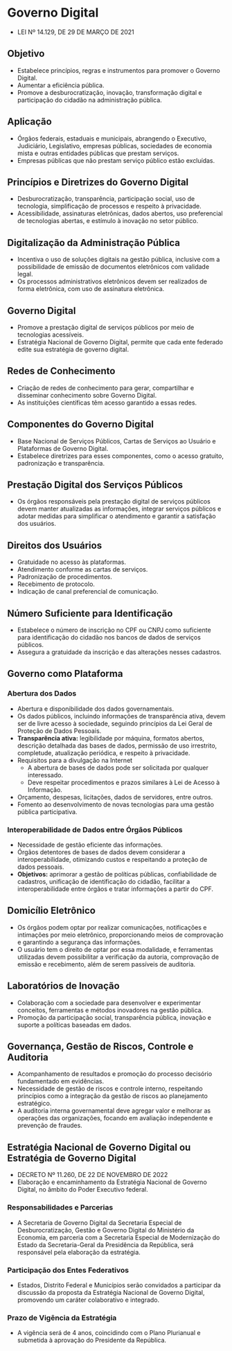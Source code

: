 # Governo Digital

- LEI Nº 14.129, DE 29 DE MARÇO DE 2021

## Objetivo

- Estabelece princípios, regras e instrumentos para promover o Governo Digital.
- Aumentar a eficiência pública.
- Promove a desburocratização, inovação, transformação digital e participação do cidadão na administração pública.

## Aplicação

- Órgãos federais, estaduais e municipais, abrangendo o Executivo, Judiciário, Legislativo, empresas públicas, sociedades de economia mista e outras entidades públicas que prestam serviços.
- Empresas públicas que não prestam serviço público estão excluídas.

## Princípios e Diretrizes do Governo Digital

- Desburocratização, transparência, participação social, uso de tecnologia, simplificação de processos e respeito à privacidade.
- Acessibilidade, assinaturas eletrônicas, dados abertos, uso preferencial de tecnologias abertas, e estímulo à inovação no setor público.

## Digitalização da Administração Pública

- Incentiva o uso de soluções digitais na gestão pública, inclusive com a possibilidade de emissão de documentos eletrônicos com validade legal.
- Os processos administrativos eletrônicos devem ser realizados de forma eletrônica, com uso de assinatura eletrônica.

## Governo Digital

- Promove a prestação digital de serviços públicos por meio de tecnologias acessíveis.
- Estratégia Nacional de Governo Digital, permite que cada ente federado edite sua estratégia de governo digital.

## Redes de Conhecimento

- Criação de redes de conhecimento para gerar, compartilhar e disseminar conhecimento sobre Governo Digital.
- As instituições científicas têm acesso garantido a essas redes.

## Componentes do Governo Digital

- Base Nacional de Serviços Públicos, Cartas de Serviços ao Usuário e Plataformas de Governo Digital.
- Estabelece diretrizes para esses componentes, como o acesso gratuito, padronização e transparência.

## Prestação Digital dos Serviços Públicos

- Os órgãos responsáveis pela prestação digital de serviços públicos devem manter atualizadas as informações, integrar serviços públicos e adotar medidas para simplificar o atendimento e garantir a satisfação dos usuários.

## Direitos dos Usuários

- Gratuidade no acesso às plataformas.
- Atendimento conforme as cartas de serviços.
- Padronização de procedimentos.
- Recebimento de protocolo.
- Indicação de canal preferencial de comunicação.

## Número Suficiente para Identificação

- Estabelece o número de inscrição no CPF ou CNPJ como suficiente para identificação do cidadão nos bancos de dados de serviços públicos.
- Assegura a gratuidade da inscrição e das alterações nesses cadastros.

## Governo como Plataforma

### Abertura dos Dados

- Abertura e disponibilidade dos dados governamentais.
- Os dados públicos, incluindo informações de transparência ativa, devem ser de livre acesso à sociedade, seguindo princípios da Lei Geral de Proteção de Dados Pessoais.
- **Transparência ativa:** legibilidade por máquina, formatos abertos, descrição detalhada das bases de dados, permissão de uso irrestrito, completude, atualização periódica, e respeito à privacidade.
- Requisitos para a divulgação na Internet
  - A abertura de bases de dados pode ser solicitada por qualquer interessado.
  - Deve respeitar procedimentos e prazos similares à Lei de Acesso à Informação.
- Orçamento, despesas, licitações, dados de servidores, entre outros.
- Fomento ao desenvolvimento de novas tecnologias para uma gestão pública participativa.

### Interoperabilidade de Dados entre Órgãos Públicos

- Necessidade de gestão eficiente das informações.
- Órgãos detentores de bases de dados devem considerar a interoperabilidade, otimizando custos e respeitando a proteção de dados pessoais.
- **Objetivos:** aprimorar a gestão de políticas públicas, confiabilidade de cadastros, unificação de identificação do cidadão, facilitar a interoperabilidade entre órgãos e tratar informações a partir do CPF.

## Domicílio Eletrônico

- Os órgãos podem optar por realizar comunicações, notificações e intimações por meio eletrônico, proporcionando meios de comprovação e garantindo a segurança das informações.
- O usuário tem o direito de optar por essa modalidade, e ferramentas utilizadas devem possibilitar a verificação da autoria, comprovação de emissão e recebimento, além de serem passíveis de auditoria.

## Laboratórios de Inovação

- Colaboração com a sociedade para desenvolver e experimentar conceitos, ferramentas e métodos inovadores na gestão pública.
- Promoção da participação social, transparência pública, inovação e suporte a políticas baseadas em dados.

## Governança, Gestão de Riscos, Controle e Auditoria

- Acompanhamento de resultados e promoção do processo decisório fundamentado em evidências.
- Necessidade de gestão de riscos e controle interno, respeitando princípios como a integração da gestão de riscos ao planejamento estratégico.
- A auditoria interna governamental deve agregar valor e melhorar as operações das organizações, focando em avaliação independente e prevenção de fraudes.

## Estratégia Nacional de Governo Digital ou Estratégia de Governo Digital

- DECRETO Nº 11.260, DE 22 DE NOVEMBRO DE 2022
- Elaboração e encaminhamento da Estratégia Nacional de Governo Digital, no âmbito do Poder Executivo federal.

### Responsabilidades e Parcerias

- A Secretaria de Governo Digital da Secretaria Especial de Desburocratização, Gestão e Governo Digital do Ministério da Economia, em parceria com a Secretaria Especial de Modernização do Estado da Secretaria-Geral da Presidência da República, será responsável pela elaboração da estratégia.

### Participação dos Entes Federativos

- Estados, Distrito Federal e Municípios serão convidados a participar da discussão da proposta da Estratégia Nacional de Governo Digital, promovendo um caráter colaborativo e integrado.

### Prazo de Vigência da Estratégia

- A vigência será de 4 anos, coincidindo com o Plano Plurianual e submetida à aprovação do Presidente da República.
